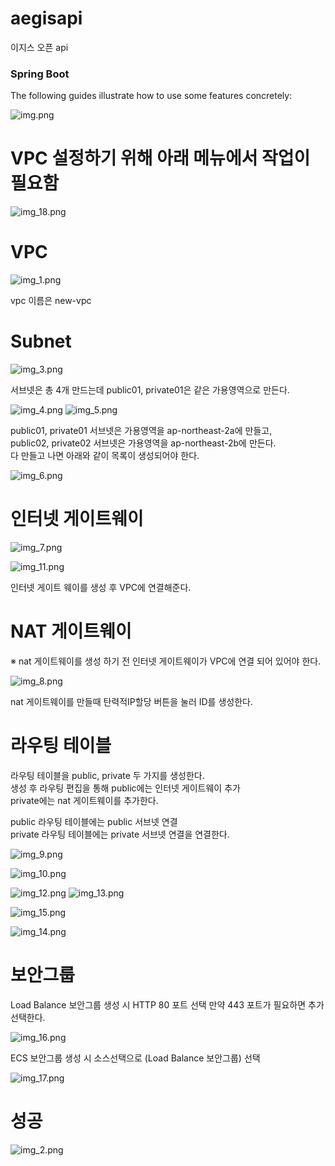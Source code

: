 # aegisapi
이지스 오픈 api

### Spring Boot
The following guides illustrate how to use some features concretely:

![img.png](images/img.png)

# VPC 설정하기 위해 아래 메뉴에서 작업이 필요함

![img_18.png](images/img_18.png)

# VPC

![img_1.png](images/img_1.png)

vpc 이름은 new-vpc

# Subnet

![img_3.png](images/img_3.png)

서브넷은 총 4개 만드는데 public01, private01은
같은 가용영역으로 만든다.

![img_4.png](images/img_4.png)
![img_5.png](images/img_5.png)

public01, private01 서브넷은 가용영역을 ap-northeast-2a에 만들고,\
public02, private02 서브넷은 가용영역을 ap-northeast-2b에 만든다.\
다 만들고 나면 아래와 같이 목록이 생성되어야 한다.

![img_6.png](images/img_6.png)


# 인터넷 게이트웨이

![img_7.png](images/img_7.png)

![img_11.png](images/img_11.png)

인터넷 게이트 웨이를 생성 후 VPC에 연결해준다.

# NAT 게이트웨이
※ nat 게이트웨이를 생성 하기 전 인터넷 게이트웨이가 VPC에 연결 되어 있어야 한다.

![img_8.png](images/img_8.png)

nat 게이트웨이를 만들때 탄력적IP할당 버튼을 눌러 ID를 생성한다.

# 라우팅 테이블

라우팅 테이블을 public, private 두 가지를 생성한다. \
생성 후 라우팅 편집을 통해 public에는 인터넷 게이트웨이 추가 \
private에는 nat 게이트웨이를 추가한다. 

public 라우팅 테이블에는 public 서브넷 연결 \
private 라우팅 테이블에는 private 서브넷 연결을 연결한다.

![img_9.png](images/img_9.png)

![img_10.png](images/img_10.png)

![img_12.png](images/img_12.png)
![img_13.png](images/img_13.png)

![img_15.png](images/img_15.png)

![img_14.png](images/img_14.png)


# 보안그룹

Load Balance 보안그룹 생성 시 HTTP 80 포트 선택 
만약 443 포트가 필요하면 추가 선택한다.

![img_16.png](images/img_16.png)


ECS 보안그룹 생성 시 소스선택으로 (Load Balance 보안그룹) 선택

![img_17.png](images/img_17.png)

# 성공
![img_2.png](images/img_2.png)

